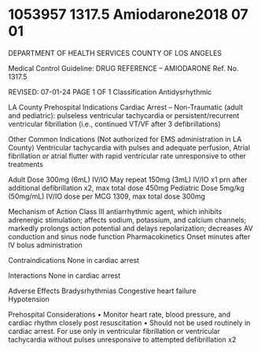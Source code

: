 # 1053957 1317.5 Amiodarone2018 07 01

DEPARTMENT OF HEALTH SERVICES 
COUNTY OF LOS ANGELES 
 
Medical Control Guideline: DRUG REFERENCE – AMIODARONE Ref. No. 1317.5 
 
 
REVISED: 07-01-24                                       PAGE 1 OF 1 
Classification 
 Antidysrhythmic 
 
LA County Prehospital Indications 
Cardiac Arrest – Non-Traumatic (adult and pediatric): pulseless ventricular tachycardia or 
persistent/recurrent ventricular fibrillation (i.e., continued VT/VF after 3 defibrillations) 
 
Other Common Indications (Not authorized for EMS administration in LA County) 
Ventricular tachycardia with pulses and adequate perfusion, 
Atrial fibrillation or atrial flutter with rapid ventricular rate unresponsive to other treatments 
 
Adult Dose 
300mg (6mL) IV/IO 
May repeat 150mg (3mL) IV/IO x1 prn after additional defibrillation x2, max total dose 450mg 
Pediatric Dose 
5mg/kg (50mg/mL) IV/IO dose per MCG 1309, max total dose 300mg 
 
Mechanism of Action 
Class III antiarrhythmic agent, which inhibits adrenergic stimulation; affects sodium, potassium, and 
calcium channels; markedly prolongs action potential and delays repolarization; decreases AV conduction 
and sinus node function 
Pharmacokinetics 
Onset minutes after IV bolus administration  
 
Contraindications 
None in cardiac arrest 
 
Interactions 
 None in cardiac arrest 
 
Adverse Effects 
Bradysrhythmias 
Congestive heart failure  
Hypotension 
 
Prehospital Considerations 
• Monitor heart rate, blood pressure, and cardiac rhythm closely post resuscitation 
• Should not be used routinely in cardiac arrest. For use only in ventricular fibrillation or ventricular 
tachycardia without pulses unresponsive to attempted defibrillation x2
